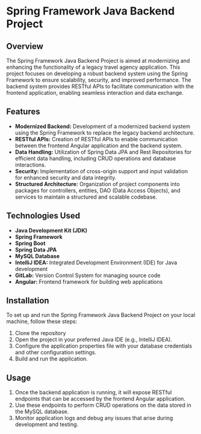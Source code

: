 # Spring Framework Java Backend Project

## Overview
The Spring Framework Java Backend Project is aimed at modernizing and enhancing the functionality of a legacy travel agency application. This project focuses on developing a robust backend system using the Spring Framework to ensure scalability, security, and improved performance. The backend system provides RESTful APIs to facilitate communication with the frontend application, enabling seamless interaction and data exchange.

## Features
- **Modernized Backend:** Development of a modernized backend system using the Spring Framework to replace the legacy backend architecture.
- **RESTful APIs:** Creation of RESTful APIs to enable communication between the frontend Angular application and the backend system.
- **Data Handling:** Utilization of Spring Data JPA and Rest Repositories for efficient data handling, including CRUD operations and database interactions.
- **Security:** Implementation of cross-origin support and input validation for enhanced security and data integrity.
- **Structured Architecture:** Organization of project components into packages for controllers, entities, DAO (Data Access Objects), and services to maintain a structured and scalable codebase.

## Technologies Used
- **Java Development Kit (JDK)** 
- **Spring Framework** 
- **Spring Boot**
- **Spring Data JPA**
- **MySQL Database** 
- **IntelliJ IDEA:** Integrated Development Environment (IDE) for Java development
- **GitLab:** Version Control System for managing source code
- **Angular:** Frontend framework for building web applications

## Installation
To set up and run the Spring Framework Java Backend Project on your local machine, follow these steps:
1. Clone the repository
2. Open the project in your preferred Java IDE (e.g., IntelliJ IDEA).
3. Configure the application properties file with your database credentials and other configuration settings.
4. Build and run the application.

## Usage
1. Once the backend application is running, it will expose RESTful endpoints that can be accessed by the frontend Angular application.
2. Use these endpoints to perform CRUD operations on the data stored in the MySQL database.
3. Monitor application logs and debug any issues that arise during development and testing.


